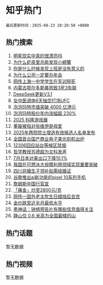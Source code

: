 # 知乎热门

`最后更新时间：2025-08-23 20:20:50 +0800`

## 热门搜索

1. [明星现实中真的很漂亮吗](https://www.zhihu.com/search?q=%E6%98%8E%E6%98%9F%E7%8E%B0%E5%AE%9E%E4%B8%AD%E7%9C%9F%E7%9A%84%E5%BE%88%E6%BC%82%E4%BA%AE%E5%90%97)
1. [为什么虾皮里总能发现小螃蟹](https://www.zhihu.com/search?q=%E4%B8%BA%E4%BB%80%E4%B9%88%E8%99%BE%E7%9A%AE%E9%87%8C%E6%80%BB%E8%83%BD%E5%8F%91%E7%8E%B0%E5%B0%8F%E8%9E%83%E8%9F%B9)
1. [你是什么时候发现上班是没有意义的](https://www.zhihu.com/search?q=%E4%BD%A0%E6%98%AF%E4%BB%80%E4%B9%88%E6%97%B6%E5%80%99%E5%8F%91%E7%8E%B0%E4%B8%8A%E7%8F%AD%E6%98%AF%E6%B2%A1%E6%9C%89%E6%84%8F%E4%B9%89%E7%9A%84)
1. [为什么公司一定要办年会](https://www.zhihu.com/search?q=%E4%B8%BA%E4%BB%80%E4%B9%88%E5%85%AC%E5%8F%B8%E4%B8%80%E5%AE%9A%E8%A6%81%E5%8A%9E%E5%B9%B4%E4%BC%9A)
1. [网传上海一中学学生在军训猝死](https://www.zhihu.com/search?q=%E7%BD%91%E4%BC%A0%E4%B8%8A%E6%B5%B7%E4%B8%80%E4%B8%AD%E5%AD%A6%E5%AD%A6%E7%94%9F%E5%9C%A8%E5%86%9B%E8%AE%AD%E7%8C%9D%E6%AD%BB)
1. [内蒙古鄂尔多斯暴雨致3死3失联](https://www.zhihu.com/search?q=%E5%86%85%E8%92%99%E5%8F%A4%E9%84%82%E5%B0%94%E5%A4%9A%E6%96%AF%E6%9A%B4%E9%9B%A8%E8%87%B43%E6%AD%BB3%E5%A4%B1%E8%81%94)
1. [DeepSeek更新V3.1](https://www.zhihu.com/search?q=DeepSeek%E6%9B%B4%E6%96%B0V3.1)
1. [女中医调休6天抽空打场UFC](https://www.zhihu.com/search?q=%E5%A5%B3%E4%B8%AD%E5%8C%BB%E8%B0%83%E4%BC%916%E5%A4%A9%E6%8A%BD%E7%A9%BA%E6%89%93%E5%9C%BAUFC)
1. [泡泡玛特市值突破 4000 亿港元](https://www.zhihu.com/search?q=%E6%B3%A1%E6%B3%A1%E7%8E%9B%E7%89%B9%E5%B8%82%E5%80%BC%E7%AA%81%E7%A0%B4%204000%20%E4%BA%BF%E6%B8%AF%E5%85%83)
1. [泡泡玛特股价年内涨幅超 230%](https://www.zhihu.com/search?q=%E6%B3%A1%E6%B3%A1%E7%8E%9B%E7%89%B9%E8%82%A1%E4%BB%B7%E5%B9%B4%E5%86%85%E6%B6%A8%E5%B9%85%E8%B6%85%20230%25)
1. [2025 科隆游戏展](https://www.zhihu.com/search?q=2025%20%E7%A7%91%E9%9A%86%E6%B8%B8%E6%88%8F%E5%B1%95)
1. [董璇被指对张维伊是母爱](https://www.zhihu.com/search?q=%E8%91%A3%E7%92%87%E8%A2%AB%E6%8C%87%E5%AF%B9%E5%BC%A0%E7%BB%B4%E4%BC%8A%E6%98%AF%E6%AF%8D%E7%88%B1)
1. [2025年两院院士增选有效候选人名单发布](https://www.zhihu.com/search?q=2025%E5%B9%B4%E4%B8%A4%E9%99%A2%E9%99%A2%E5%A3%AB%E5%A2%9E%E9%80%89%E6%9C%89%E6%95%88%E5%80%99%E9%80%89%E4%BA%BA%E5%90%8D%E5%8D%95%E5%8F%91%E5%B8%83)
1. [全国首台国产商业电子束光刻机出炉](https://www.zhihu.com/search?q=%E5%85%A8%E5%9B%BD%E9%A6%96%E5%8F%B0%E5%9B%BD%E4%BA%A7%E5%95%86%E4%B8%9A%E7%94%B5%E5%AD%90%E6%9D%9F%E5%85%89%E5%88%BB%E6%9C%BA%E5%87%BA%E7%82%89)
1. [12306回应站台等候区禁烟](https://www.zhihu.com/search?q=12306%E5%9B%9E%E5%BA%94%E7%AB%99%E5%8F%B0%E7%AD%89%E5%80%99%E5%8C%BA%E7%A6%81%E7%83%9F)
1. [哲学教授苏德超为文科发声](https://www.zhihu.com/search?q=%E5%93%B2%E5%AD%A6%E6%95%99%E6%8E%88%E8%8B%8F%E5%BE%B7%E8%B6%85%E4%B8%BA%E6%96%87%E7%A7%91%E5%8F%91%E5%A3%B0)
1. [7月日本对美出口下降10.1%](https://www.zhihu.com/search?q=7%E6%9C%88%E6%97%A5%E6%9C%AC%E5%AF%B9%E7%BE%8E%E5%87%BA%E5%8F%A3%E4%B8%8B%E9%99%8D10.1%25)
1. [我国在可燃冰大规模利用领域实现重要突破](https://www.zhihu.com/search?q=%E6%88%91%E5%9B%BD%E5%9C%A8%E5%8F%AF%E7%87%83%E5%86%B0%E5%A4%A7%E8%A7%84%E6%A8%A1%E5%88%A9%E7%94%A8%E9%A2%86%E5%9F%9F%E5%AE%9E%E7%8E%B0%E9%87%8D%E8%A6%81%E7%AA%81%E7%A0%B4)
1. [四川非婚生子领补贴需结婚证](https://www.zhihu.com/search?q=%E5%9B%9B%E5%B7%9D%E9%9D%9E%E5%A9%9A%E7%94%9F%E5%AD%90%E9%A2%86%E8%A1%A5%E8%B4%B4%E9%9C%80%E7%BB%93%E5%A9%9A%E8%AF%81)
1. [谷歌推出ai新功能的pixel 10系列手机](https://www.zhihu.com/search?q=%E8%B0%B7%E6%AD%8C%E6%8E%A8%E5%87%BAai%E6%96%B0%E5%8A%9F%E8%83%BD%E7%9A%84pixel%2010%E7%B3%BB%E5%88%97%E6%89%8B%E6%9C%BA)
1. [詹姆斯中国行官宣](https://www.zhihu.com/search?q=%E8%A9%B9%E5%A7%86%E6%96%AF%E4%B8%AD%E5%9B%BD%E8%A1%8C%E5%AE%98%E5%AE%A3)
1. [「痛金」炒至2800元/克](https://www.zhihu.com/search?q=%E3%80%8C%E7%97%9B%E9%87%91%E3%80%8D%E7%82%92%E8%87%B32800%E5%85%83/%E5%85%8B)
1. [网传一国外老太吹生日蜡烛后去世](https://www.zhihu.com/search?q=%E7%BD%91%E4%BC%A0%E4%B8%80%E5%9B%BD%E5%A4%96%E8%80%81%E5%A4%AA%E5%90%B9%E7%94%9F%E6%97%A5%E8%9C%A1%E7%83%9B%E5%90%8E%E5%8E%BB%E4%B8%96)
1. [金价跌至近半月最低水平](https://www.zhihu.com/search?q=%E9%87%91%E4%BB%B7%E8%B7%8C%E8%87%B3%E8%BF%91%E5%8D%8A%E6%9C%88%E6%9C%80%E4%BD%8E%E6%B0%B4%E5%B9%B3)
1. [黑神话：钟馗预告片有哪些信息值得关注](https://www.zhihu.com/search?q=%E9%BB%91%E7%A5%9E%E8%AF%9D%EF%BC%9A%E9%92%9F%E9%A6%97%E9%A2%84%E5%91%8A%E7%89%87%E6%9C%89%E5%93%AA%E4%BA%9B%E4%BF%A1%E6%81%AF%E5%80%BC%E5%BE%97%E5%85%B3%E6%B3%A8)
1. [静山仅 0.6 米高为全国最矮的山](https://www.zhihu.com/search?q=%E9%9D%99%E5%B1%B1%E4%BB%85%200.6%20%E7%B1%B3%E9%AB%98%E4%B8%BA%E5%85%A8%E5%9B%BD%E6%9C%80%E7%9F%AE%E7%9A%84%E5%B1%B1)

## 热门话题

暂无数据

## 热门视频

暂无数据